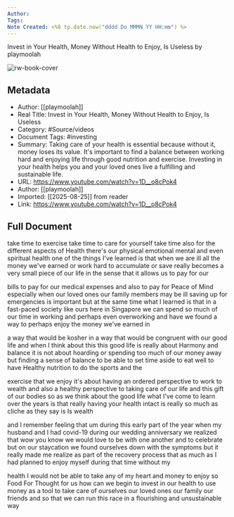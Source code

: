 ```yaml
---
Author: 
Tags:
Note Created: <%8 tp.date.now("dddd Do MMMN YY HH:mm") %>
---
```

Invest in Your Health, Money Without Health to Enjoy, Is Useless by playmoolah

![rw-book-cover](https://i.ytimg.com/vi/1D__o8cPok4/maxresdefault.jpg?sqp=-oaymwEmCIAKENAF8quKqQMa8AEB-AH-CYAC0AWKAgwIABABGEsgYChlMA8=&rs=AOn4CLCEa5mMp9LI9-I3vhsH4FfwoL1P7Q)

## Metadata
- Author: [[playmoolah]]
- Real Title: Invest in Your Health, Money Without Health to Enjoy, Is Useless
- Category: #Source/videos
- Document Tags:  #investing 
- Summary: Taking care of your health is essential because without it, money loses its value. It's important to find a balance between working hard and enjoying life through good nutrition and exercise. Investing in your health helps you and your loved ones live a fulfilling and sustainable life.
- URL: https://www.youtube.com/watch?v=1D__o8cPok4
- Author: [[playmoolah]]
- Imported: [[2025-08-25]] from reader
- Link: https://www.youtube.com/watch?v=1D__o8cPok4

## Full Document
take time to exercise take time to care for yourself take time also for the different aspects of Health there's our physical emotional mental and even spiritual health one of the things I've learned is that when we are ill all the money we've earned or work hard to accumulate or save really becomes a very small piece of our life in the sense that it allows us to pay for our 

bills to pay for our medical expenses and also to pay for Peace of Mind especially when our loved ones our family members may be ill saving up for emergencies is important but at the same time what I learned is that in a fast-paced society like ours here in Singapore we can spend so much of our time in working and perhaps even overworking and have we found a way to perhaps enjoy the money we've earned in 

a way that would be kosher in a way that would be congruent with our good life and when I think about this this good life is really about Harmony and balance it is not about hoarding or spending too much of our money away but finding a sense of balance to be able to set time aside to eat well to have Healthy nutrition to do the sports and the 

exercise that we enjoy it's about having an ordered perspective to work to wealth and also a healthy perspective to taking care of our life and this gift of our bodies so as we think about the good life what I've come to learn over the years is that really having your health intact is really so much as cliche as they say is Is wealth 

and I remember feeling that um during this early part of the year when my husband and I had covid-19 during our wedding anniversary we realized that wow you know we would love to be with one another and to celebrate but on our staycation we found ourselves down with the symptoms but it really made me realize as part of the recovery process that as much as I had planned to enjoy myself during that time without my 

health I would not be able to take any of my heart and money to enjoy so Food For Thought for us how can we begin to invest in our health to use money as a tool to take care of ourselves our loved ones our family our friends and so that we can run this race in a flourishing and unsustainable way
